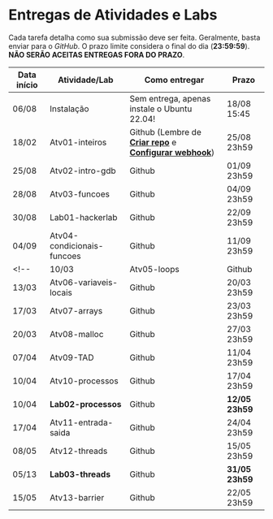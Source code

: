 # Entregas de Atividades e Labs

Cada tarefa detalha como sua submissão deve ser feita. Geralmente, basta enviar para o *GitHub*. O prazo limite considera o final do dia (**23:59:59**). **NÃO SERÃO ACEITAS ENTREGAS FORA DO PRAZO**. 


| Data início | Atividade/Lab                                                              | Como entregar   | Prazo              |
|-------------|----------------------------------------------------------------------------|-----------------|--------------------|
| 06/08 | Instalação | Sem entrega, apenas instale o Ubuntu 22.04! | 18/08 15:45 |
| 18/02 | Atv01-inteiros | Github (Lembre de **[Criar repo](https://classroom.github.com/a/-m-MAIA9)** e **[Configurar webhook](./dicas/tutorial_servidor_testes.pdf)**) | 25/08 23h59 |
| 25/08 | Atv02-intro-gdb | Github | 01/09 23h59 |
| 28/08 | Atv03-funcoes | Github | 04/09 23h59 |
| 30/08 | Lab01-hackerlab  | Github | 22/09 23h59 |
| 04/09 | Atv04-condicionais-funcoes | Github | 11/09 23h59 |
<!--| 10/03 | Atv05-loops | Github | 16/03 23h59 |
| 13/03 | Atv06-variaveis-locais | Github | 20/03 23h59 |
| 17/03 | Atv07-arrays | Github | 23/03 23h59 |
| 20/03 | Atv08-malloc | Github | 27/03 23h59 |
| 07/04 | Atv09-TAD  | Github | 11/04 23h59 |
| 10/04 | Atv10-processos | Github | 17/04 23h59 |
| 10/04 | **Lab02-processos** | Github | **12/05  23h59** |
| 17/04 | Atv11-entrada-saida | Github | 24/04 23h59 |
| 08/05 | Atv12-threads | Github | 15/05 23h59 |
| 05/13 | **Lab03-threads** | Github | **31/05  23h59** |  
| 15/05 | Atv13-barrier | Github | 22/05 23h59 | -->


